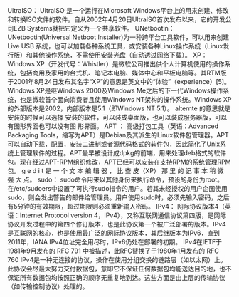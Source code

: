 UltraISO：
UltraISO 是一个运行在Microsoft Windows平台上的用来创建、修改和转换ISO文件的软件。自从2002年4月20日UltraISO首次发布以来，它的开发公司EZB Systems就把它定义为一个共享软件。
UNetbootin：
UNetbootin(Universal Netboot Installer)为一种跨平台工具软件，可以用来创建Live USB 系统，也可以加载各种系统工具，或安装各种Linux操作系统（Linux发行版）和其他操作系统，不需使用安装光盘（自动透过网络下载）。
XP：
Windows XP（开发代号：Whistler）是微软公司推出供个人计算机使用的操作系统，包括商用及家用的台式机、笔记本电脑、媒体中心和平板电脑等。其RTM版于2001年8月24日发布其名字“XP”的意思是英文中的“体验”（experience）[5]。Windows XP是继Windows 2000及Windows Me之后的下一代Windows操作系统，也是微软首个面向消费者且使用Windows NT架构的操作系统。Windows XP的外部版本是2002，内部版本是5.1（即Windows NT 5.1）。
alternte 的意思就是安装的时候可以选择 安装的软件，可以装成桌面版，也可以装成服务器版，可以有图形界面也可以没有图 形界面。
APT ：
高级打包工具（英语：Advanced Packaging Tools，缩写为APT）是Debian及其派生的Linux软件包管理器。APT可以自动下载，配置，安装二进制或者源代码格式的软件包，因此简化了Unix系统上管理软件的过程。APT最早被设计成dpkg的前端，用来处理deb格式的软件包。现在经过APT-RPM组织修改，APT已经可以安装在支持RPM的系统管理RPM包。
g e d i t 是 一 个 文 本 编 辑 器 ， 比 查 皮（XP） 那 里 的 记 事 本 稍 微 强 大 点。
sudo：
sudo命令用来以其他身份来执行命令，预设的身份为root。在/etc/sudoers中设置了可执行sudo指令的用户。若其未经授权的用户企图使用sudo，则会发出警告的邮件给管理员。用户使用sudo时，必须先输入密码，之后有5分钟的有效期限，超过期限则必须重新输入密码。
IPv4：
网际协议版本4（英语：Internet Protocol version 4，IPv4），又称互联网通信协议第四版，是网际协议开发过程中的第四个修订版本，也是此协议第一个被广泛部署的版本。IPv4是互联网的核心，也是使用最广泛的网际协议版本，其后继版本为IPv6，直到2011年，IANA IPv4位址完全用尽时，IPv6仍处在部署的初期。
IPv4在IETF于1981年9月发布的 RFC 791 中被描述，此RFC替换了于1980年1月发布的 RFC 760
IPv4是一种无连接的协议，操作在使用分组交换的链路层（如以太网）上。此协议会尽最大努力交付数据包，意即它不保证任何数据包均能送达目的地，也不保证所有数据包均按照正确的顺序无重复地到达。这些方面是由上层的传输协议（如传输控制协议）处理的。